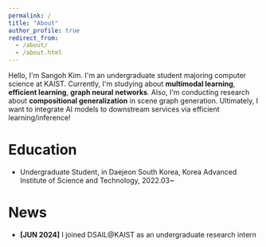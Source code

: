 ```yaml
---
permalink: /
title: "About"
author_profile: true
redirect_from: 
  - /about/
  - /about.html
---
```


Hello, I'm Sangoh Kim. I'm an undergraduate student majoring computer science at KAIST.
Currently, I'm studying about **multimodal learning**, **efficient learning**, **graph neural networks**.
Also, I'm conducting research about **compositional generalization** in scene graph generation.
Ultimately, I want to integrate AI models to downstream services via efficient learning/inference!

Education
======
<!-- * Ph.D in Version Control Theory, GitHub University, 2018 (expected) -->
<!-- * M.S. in Jekyll, GitHub University, 2014 -->
<!-- * B.S. in GitHub, GitHub University, 2012 -->
* Undergraduate Student, in Daejeon South Korea, Korea Advanced Institute of Science and Technology, 2022.03~

News
======
- **[JUN 2024]** I joined DSAIL@KAIST as an undergraduate research intern

<!-- Publications
======
<ul>{% for post in site.publications reversed %}
    {% include archive-single-cv.html %}
  {% endfor %}</ul> -->
  
<!-- Talks
======
  <ul>{% for post in site.talks reversed %}
    {% include archive-single-talk-cv.html  %}
  {% endfor %}</ul> -->
  
<!-- Teaching
======
  <ul>{% for post in site.teaching reversed %}
    {% include archive-single-cv.html %}
  {% endfor %}</ul> -->